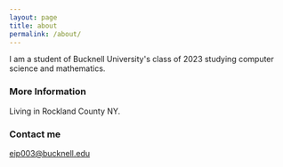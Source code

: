 ```yaml
---
layout: page
title: about
permalink: /about/
---
```


I am a student of Bucknell University's class of 2023 studying computer science and mathematics.

### More Information

Living in Rockland County NY.



### Contact me

[eip003@bucknell.edu](mailto:eip003@bucknell.edu)
